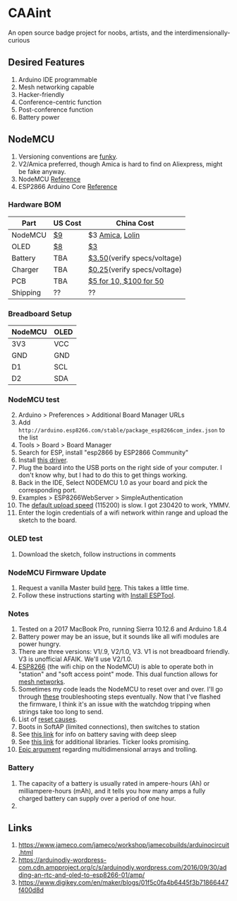 # CAAint
An open source badge project for noobs, artists, and the interdimensionally-curious

## Desired Features
1. Arduino IDE programmable
2. Mesh networking capable
3. Hacker-friendly
4. Conference-centric function
5. Post-conference function
6. Battery power

## NodeMCU
1. Versioning conventions are [funky](https://frightanic.com/iot/comparison-of-esp8266-nodemcu-development-boards/).
2. V2/Amica preferred, though Amica is hard to find on Aliexpress, might be fake anyway.
3. NodeMCU [Reference](https://nodemcu.readthedocs.io/en/master/)
4. ESP2866 Arduino Core [Reference](http://arduino-esp8266.readthedocs.io/en/latest/)

### Hardware BOM
Part | US Cost | China Cost
--- | --- | ---
NodeMCU | [$9](https://www.amazon.com/gp/product/B010O1G1ES/ref=oh_aui_detailpage_o00_s01?ie=UTF8&psc=1) | $3 [Amica](https://www.aliexpress.com/item/1pcs-Wireless-module-NodeMcu-Lua-WIFI-Internet-of-Things-development-board-based-ESP8266-CP2102-with-pcb/32719524260.html?spm=2114.search0104.3.49.782Zwp&ws_ab_test=searchweb0_0,searchweb201602_4_10152_10065_10151_10130_10068_10344_10345_10342_10343_10340_10341_10307_10060_10155_10154_10056_10055_10054_10539_10538_5370015_10537_10059_10536_10535_10534_10533_100031_10099_10338_10103_10102_10052_10053_10107_10050_10142_10051_10324_10325_10084_10083_10080_10082_10081_10178_10110_5590015_10111_10112_10113_10114_5610015_10312_10313_10314_10317_10318_10078_10079_10073-normal#cfs,searchweb201603_1,ppcSwitch_5&btsid=2aed71c2-dffe-45d4-9c74-09e8aacf4ef1&algo_expid=34137b6c-91fb-44da-b06f-060b2c408eb9-6&algo_pvid=34137b6c-91fb-44da-b06f-060b2c408eb9), [Lolin](https://www.aliexpress.com/item/1PCS-Wireless-module-CH340-NodeMcu-V3-Lua-WIFI-Internet-of-Things-development-board-based-ESP8266/32802874451.html?spm=2114.search0104.3.169.782Zwp&ws_ab_test=searchweb0_0,searchweb201602_4_10152_10065_10151_10130_10068_10344_10345_10342_10343_10340_10341_10307_10060_10155_10154_10056_10055_10054_10539_10538_5370015_10537_10059_10536_10535_10534_10533_100031_10099_10338_10103_10102_10052_10053_10107_10050_10142_10051_10324_10325_10084_10083_10080_10082_10081_10178_10110_5590015_10111_10112_10113_10114_5610015_10312_10313_10314_10317_10318_10078_10079_10073,searchweb201603_1,ppcSwitch_5&btsid=2aed71c2-dffe-45d4-9c74-09e8aacf4ef1&algo_expid=34137b6c-91fb-44da-b06f-060b2c408eb9-21&algo_pvid=34137b6c-91fb-44da-b06f-060b2c408eb9)
OLED | [$8](https://www.amazon.com/gp/product/B072FJRNWV/ref=oh_aui_detailpage_o00_s01?ie=UTF8&psc=1) | [$3](https://www.aliexpress.com/store/product/10pcs-White-Blue-White-and-Blue-color-0-96-inch-128X64-OLED-Display-Module-For-arduino/1525680_32765278698.html?spm=2114.12010615.0.0.2253f604ZQG0c1)
Battery | TBA | [$3.50](https://www.aliexpress.com/item/5pcs-3-7V-1000mah-504050-Lithium-Polymer-LiPo-Rechargeable-Battery-For-Mp3-MP4-MP5-DVD-PAD/1097525459.html?spm=2114.10010108.100009.1.299e9514ZTnXiI&traffic_analysisId=recommend_2037_null_null_null&scm=1007.13482.91320.0&pvid=e6408c7e-7398-44d7-8bc4-ea6305ebcbbe&tpp=1)(verify specs/voltage)
Charger | TBA | [$0.25](https://www.aliexpress.com/item/Free-shipping-50pcs-TP4056-1A-Lipo-Battery-Charging-Board-Charger-Module-lithium-battery-DIY-MICRO-Port/32712474267.html?spm=2114.search0104.3.89.oXr24w&ws_ab_test=searchweb0_0,searchweb201602_4_10152_10065_10151_10130_10068_10344_10345_10342_10343_10340_10341_10540_10307_10060_10155_10154_10056_10055_10054_10539_10538_10537_10059_10536_10534_10533_100031_10099_10103_10102_5590020_10052_5640020_10053_10107_10050_10142_10051_10324_10325_10084_10083_5370020_10080_10082_10081_10178_10110_10111_10112_10113_10114_5630020_10312_10313_10314_10078_10079_10073,searchweb201603_25,ppcSwitch_5&btsid=06736e6b-07db-402e-ae99-ee13de72291f&algo_expid=c61c54ec-b1ae-42fb-ab5c-d3aa3292362e-11&algo_pvid=c61c54ec-b1ae-42fb-ab5c-d3aa3292362e)(verify specs/voltage)
PCB | TBA | [$5 for 10, $100 for 50](https://www.seeedstudio.com/fusion_pcb.html)
Shipping | ?? | ??

### Breadboard Setup
NodeMCU | OLED
--- | ---
3V3 | VCC
GND | GND
D1 | SCL
D2 | SDA

### NodeMCU test
2. Arduino > Preferences > Additional Board Manager URLs
3. Add ```http://arduino.esp8266.com/stable/package_esp8266com_index.json``` to the list
4. Tools > Board > Board Manager
5. Search for ESP, install "esp2866 by ESP2866 Community"
6. Install [this driver](https://github.com/adrianmihalko/ch340g-ch34g-ch34x-mac-os-x-driver).
7. Plug the board into the USB ports on the right side of your computer. I don't know why, but I had to do this to get things working.
7. Back in the IDE, Select NODEMCU 1.0 as your board and pick the corresponding port.
8. Examples > ESP8266WebServer > SimpleAuthentication
1. The [default upload speed](http://www.esp8266.com/viewtopic.php?f=32&t=2626&sid=0d51751c466764477328d679d83d98ba&start=4) (115200) is slow. I got 230420 to work, YMMV.
9. Enter the login credentials of a wifi network within range and upload the sketch to the board.

### OLED test
1. Download the sketch, follow instructions in comments

### NodeMCU Firmware Update
1. Request a vanilla Master build [here](https://nodemcu-build.com/index.php). This takes a little time.
2. Follow these instructions starting with [Install ESPTool](https://github.com/nodemcu/nodemcu-devkit/wiki/Getting-Started-on-OSX).

### Notes
1. Tested on a 2017 MacBook Pro, running Sierra 10.12.6 and Arduino 1.8.4 
3. Battery power may be an issue, but it sounds like all wifi modules are power hungry.
4. There are three versions: V1/.9, V2/1.0, V3. V1 is not breadboard friendly. V3 is unofficial AFAIK. We'll use V2/1.0.
5. [ESP8266](http://arduino-esp8266.readthedocs.io/en/latest/index.html) (the wifi chip on the NodeMCU) is able to operate both in
"station" and "soft access point" mode. This dual function allows for [mesh networks](http://arduino-esp8266.readthedocs.io/en/latest/esp8266wifi/readme.html#who-is-who).
6. Sometimes my code leads the NodeMCU to reset over and over. I'll go
through [these](https://stackoverflow.com/questions/31083757/esp8266-constantly-restarting) 
troubleshooting steps eventually. Now that I've flashed the
firmware, I think it's an issue with the watchdog tripping when strings
take too long to send.
7. List of [reset causes](http://www.esp8266.com/viewtopic.php?p=2096#p2112).
8. Boots in SoftAP (limited connections), then switches to station
9. See [this link](http://arduino-esp8266.readthedocs.io/en/latest/libraries.html#esp-specific-apis) for info on battery saving with deep sleep
10. See [this link](http://arduino-esp8266.readthedocs.io/en/latest/libraries.html#other-libraries-not-included-with-the-ide) for additional libraries. Ticker looks promising.
11. [Epic argument](https://forum.arduino.cc/index.php?topic=220385.0) regarding multidimensional arrays and trolling.

### Battery
1. The capacity of a battery is usually rated in ampere-hours (Ah) or milliampere-hours (mAh), and it tells you how many amps a fully charged battery can supply over a period of one hour.
2.

## Links
1. https://www.jameco.com/jameco/workshop/jamecobuilds/arduinocircuit.html
2. https://arduinodiy-wordpress-com.cdn.ampproject.org/c/s/arduinodiy.wordpress.com/2016/09/30/adding-an-rtc-and-oled-to-esp8266-01/amp/
3. https://www.digikey.com/en/maker/blogs/01f5c0fa4b6445f3b71866447f400d8d


